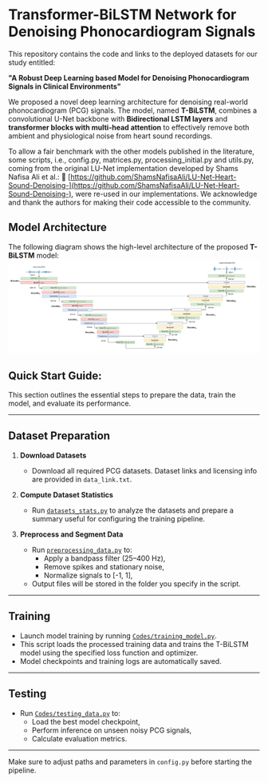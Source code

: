 # Transformer-BiLSTM Network for Denoising Phonocardiogram Signals

This repository contains the code and links to the deployed datasets for our study entitled:

**"A Robust Deep Learning based Model for Denoising Phonocardiogram Signals in Clinical Environments"**

We proposed a novel deep learning architecture for denoising real-world phonocardiogram (PCG) signals. The model, named **T-BiLSTM**, combines a convolutional U-Net backbone with **Bidirectional LSTM layers** and **transformer blocks with multi-head attention** to effectively remove both ambient and physiological noise from heart sound recordings.


To allow a fair benchmark with the other models published in the literature, some scripts, i.e., config.py, matrices.py, processing_initial.py and utils.py, coming from the original LU-Net implementation developed by Shams Nafisa Ali et al.: 🔗 [https://github.com/ShamsNafisaAli/LU-Net-Heart-Sound-Denoising-](https://github.com/ShamsNafisaAli/LU-Net-Heart-Sound-Denoising-), were re-used in our implementations. We acknowledge and thank the authors for making their code accessible to the community.


## Model Architecture

The following diagram shows the high-level architecture of the proposed **T-BiLSTM** model:
![Model Architecture](figs/T-BiLSTM_model.png)



## Quick Start Guide:

This section outlines the essential steps to prepare the data, train the model, and evaluate its performance.

---

## Dataset Preparation

1. **Download Datasets**  
   - Download all required PCG datasets. Dataset links and licensing info are provided in `data_link.txt`.

2. **Compute Dataset Statistics**  
   - Run [`datasets_stats.py`](./datasets_stats.py) to analyze the datasets and prepare a summary useful for configuring the training pipeline.

3. **Preprocess and Segment Data**  
   - Run [`preprocessing_data.py`](./preprocessing_data.py) to:
     - Apply a bandpass filter (25–400 Hz),
     - Remove spikes and stationary noise,
     - Normalize signals to [-1, 1],
   - Output files will be stored in the folder you specify in the script.

---

## Training

- Launch model training by running [`Codes/training_model.py`](./Codes/training_model.py).  
- This script loads the processed training data and trains the T-BiLSTM model using the specified loss function and optimizer.  
- Model checkpoints and training logs are automatically saved.

---

## Testing

- Run [`Codes/testing_data.py`](./Codes/testing_data.py) to:
  - Load the best model checkpoint,
  - Perform inference on unseen noisy PCG signals,
  - Calculate evaluation metrics.

---

Make sure to adjust paths and parameters in `config.py` before starting the pipeline.
